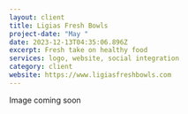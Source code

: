 ```yaml
---
layout: client
title: Ligias Fresh Bowls
project-date: "May "
date: 2023-12-13T04:35:06.896Z
excerpt: Fresh take on healthy food
services: logo, website, social integration
category: client
website: https://www.ligiasfreshbowls.com
---
```

Image coming soon